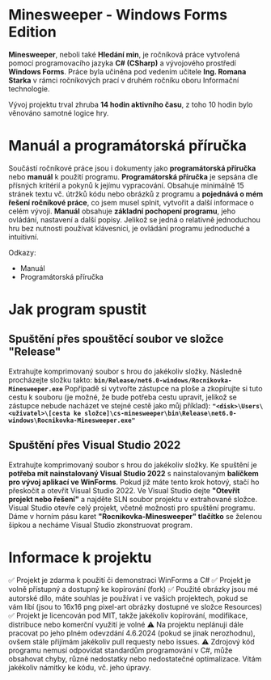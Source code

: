 # Minesweeper - Windows Forms Edition

**Minesweeper**, neboli také **Hledání min**, je ročníková práce vytvořená pomocí programovacího jazyka **C# (CSharp)** a vývojového prostředí **Windows Forms**. Práce byla učiněna pod vedením učitele **Ing. Romana Starka** v rámci ročníkových prací v druhém ročníku oboru Informační technologie.

Vývoj projektu trval zhruba **14 hodin aktivního času**, z toho 10 hodin bylo věnováno samotné logice hry.

# Manuál a programátorská příručka

Součástí ročníkové práce jsou i dokumenty jako **programátorská příručka** nebo **manuál** k použití programu.
**Programátorská příručka** je sepsána dle přísných kritérií a pokynů k jejímu vypracování. Obsahuje minimálně 15 stránek textu vč. útržků kódu nebo obrázků z programu a **pojednává o mém řešení ročníkové práce**, co jsem musel splnit, vytvořit a další informace o celém vývoji.
**Manuál** obsahuje **základní pochopení programu**, jeho ovládání, nastavení a další popisy. Jelikož se jedná o relativně jednoduchou hru bez nutnosti používat klávesnici, je ovládání programu jednoduché a intuitivní.

Odkazy:
- Manuál
- Programátorská příručka

# Jak program spustit

## Spuštění přes spouštěcí soubor ve složce "Release"
Extrahujte komprimovaný soubor s hrou do jakékoliv složky. Následně procházejte složku takto:
**`bin/Release/net6.0-windows/Rocnikovka-Minesweeper.exe`**
Popřípadě si vytvořte zástupce na ploše a zkopírujte si tuto cestu k souboru (je možné, že bude potřeba cestu upravit, jelikož se zástupce nebude nacházet ve stejné cestě jako můj příklad):
**`"<disk>\Users\<uživatel>\[cesta ke složce]\cs-minesweeper\bin\Release\net6.0-windows\Rocnikovka-Minesweeper.exe"`**
## Spuštění přes Visual Studio 2022
Extrahujte komprimovaný soubor s hrou do jakékoliv složky.
Ke spuštění je **potřeba mít nainstalovaný Visual Studio 2022** s nainstalovaným **balíčkem pro vývoj aplikací ve WinForms**. Pokud již máte tento krok hotový, stačí ho přeskočit a otevřít Visual Studio 2022.
Ve Visual Studio dejte **"Otevřít projekt nebo řešení"** a najděte SLN soubor projektu v extrahované složce. Visual Studio otevře celý projekt, včetně možnosti pro spuštění programu. Dáme v horním pásu karet **"Rocnikovka-Minesweeper" tlačítko** se želenou šipkou a necháme Visual Studio zkonstruovat program.

# Informace k projektu
✅ Projekt je zdarma k použití či demonstraci WinForms a C#
✅ Projekt je volně přístupný a dostupný ke kopírování (fork)
✅ Použité obrázky jsou mé autorské dílo, máte souhlas je používat i ve vašich projektech, pokud se vám líbí (jsou to 16x16 png pixel-art obrázky dostupné ve složce Resources)
✅ Projekt je licencován pod MIT, takže jakékoliv kopírování, modifikace, distribuce nebo komerční využití je volné
⚠️ Na projektu neplánuji dále pracovat po jeho plném odevzdání 4.6.2024 (pokud se jinak nerozhodnu), ovšem stále přijímám jakékoliv pull requesty nebo issues.
⚠️ Zdrojový kód programu nemusí odpovídat standardům programování v C#, může obsahovat chyby, různé nedostatky nebo nedostatečné optimalizace. Vítám jakékoliv námitky ke kódu, vč. jeho úpravy.